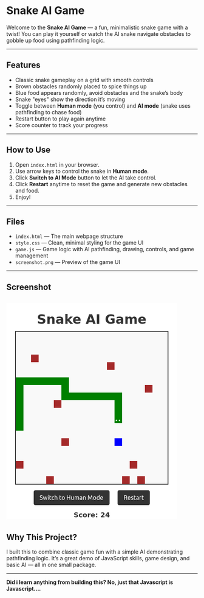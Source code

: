 # Snake AI Game

Welcome to the **Snake AI Game** — a fun, minimalistic snake game with a twist! You can play it yourself or watch the AI snake navigate obstacles to gobble up food using pathfinding logic.

---

## Features

- Classic snake gameplay on a grid with smooth controls
- Brown obstacles randomly placed to spice things up
- Blue food appears randomly, avoid obstacles and the snake’s body
- Snake "eyes" show the direction it’s moving
- Toggle between **Human mode** (you control) and **AI mode** (snake uses pathfinding to chase food)
- Restart button to play again anytime
- Score counter to track your progress

---

## How to Use

1. Open `index.html` in your browser.
2. Use arrow keys to control the snake in **Human mode**.
3. Click **Switch to AI Mode** button to let the AI take control.
4. Click **Restart** anytime to reset the game and generate new obstacles and food.
5. Enjoy!

---

## Files

- `index.html` — The main webpage structure
- `style.css` — Clean, minimal styling for the game UI
- `game.js` — Game logic with AI pathfinding, drawing, controls, and game management
- `screenshot.png` — Preview of the game UI 

---
## Screenshot

![Game Screenshot](https://github.com/pleasantddev/snake-game-js-ai-pathfinding/blob/main/screenshot.png?raw=true)
---

## Why This Project?

I built this to combine classic game fun with a simple AI demonstrating pathfinding logic. It’s a great demo of JavaScript skills, game design, and basic AI — all in one small package.

---

**Did i learn anything from building this? No, just that Javascript is Javascript....**
